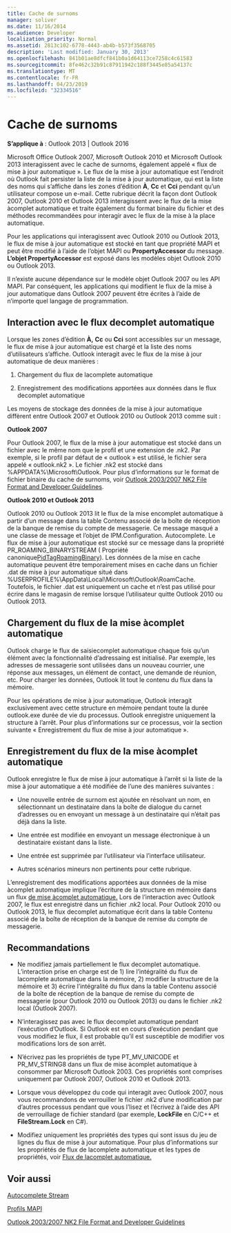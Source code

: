 ```yaml
---
title: Cache de surnoms
manager: soliver
ms.date: 11/16/2014
ms.audience: Developer
localization_priority: Normal
ms.assetid: 2813c102-6778-4443-ab4b-b573f3568705
description: 'Last modified: January 30, 2013'
ms.openlocfilehash: 841b01ae8dfcf841b0a1d64113ce7258c4c61583
ms.sourcegitcommit: 8fe462c32b91c87911942c188f3445e85a54137c
ms.translationtype: MT
ms.contentlocale: fr-FR
ms.lasthandoff: 04/23/2019
ms.locfileid: "32334516"
---
```

# <a name="nickname-cache"></a>Cache de surnoms

 
  
**S’applique à** : Outlook 2013 | Outlook 2016 
  
Microsoft Office Outlook 2007, Microsoft Outlook 2010 et Microsoft Outlook 2013 interagissent avec le cache de surnoms, également appelé « flux de mise à jour automatique ». Le flux de la mise à jour automatique est l’endroit où Outlook fait persister la liste de la mise à jour automatique, qui est la liste des noms qui s’affiche dans les zones d’édition **À**, **Cc** et **Cci** pendant qu’un utilisateur compose un e-mail. Cette rubrique décrit la façon dont Outlook 2007, Outlook 2010 et Outlook 2013 interagissent avec le flux de la mise àcomplet automatique et traite également du format binaire du fichier et des méthodes recommandées pour interagir avec le flux de la mise à la place automatique. 
  
Pour les applications qui interagissent avec Outlook 2010 ou Outlook 2013, le flux de mise à jour automatique est stocké en tant que propriété MAPI et peut être modifié à l’aide de l’objet MAPI ou **PropertyAccessor** du message. **L’objet PropertyAccessor** est exposé dans les modèles objet Outlook 2010 ou Outlook 2013. 
  
Il n’existe aucune dépendance sur le modèle objet Outlook 2007 ou les API MAPI. Par conséquent, les applications qui modifient le flux de la mise à jour automatique dans Outlook 2007 peuvent être écrites à l’aide de n’importe quel langage de programmation.
  
## <a name="interacting-with-the-autocomplete-stream"></a>Interaction avec le flux decomplet automatique

Lorsque les zones d’édition **À,** **Cc** ou **Cci** sont accessibles sur un message, le flux de mise à jour automatique est chargé et la liste des noms d’utilisateurs s’affiche. Outlook interagit avec le flux de la mise à jour automatique de deux manières : 
  
1. Chargement du flux de lacomplete automatique 
    
2. Enregistrement des modifications apportées aux données dans le flux decomplet automatique
    
Les moyens de stockage des données de la mise à jour automatique diffèrent entre Outlook 2007 et Outlook 2010 ou Outlook 2013 comme suit : 
  
 **Outlook 2007**
  
Pour Outlook 2007, le flux de la mise à jour automatique est stocké dans un fichier avec le même nom que le profil et une extension de .nk2. Par exemple, si le profil par défaut de « outlook » est utilisé, le fichier sera appelé « outlook.nk2 ». Le fichier .nk2 est stocké dans %APPDATA%\Microsoft\Outlook. Pour plus d’informations sur le format de fichier binaire du cache de surnoms, voir [Outlook 2003/2007 NK2 File Format and Developer Guidelines](https://portalvhds6gyn3khqwmgzd.blob.core.windows.net/files/NK2/NK2WithBinaryExample.pdf).
  
 **Outlook 2010 et Outlook 2013**
  
Outlook 2010 ou Outlook 2013 lit le flux de la mise encomplet automatique à partir d’un message dans la table Contenu associé de la boîte de réception de la banque de remise du compte de messagerie. Ce message masqué a une classe de message et l’objet de IPM.Configuration. Autocomplete. Le flux de mise à jour automatique est stocké sur ce message dans la propriété PR_ROAMING_BINARYSTREAM ( Propriété canonique[PidTagRoamingBinary](pidtagroamingbinary-canonical-property.md)). Les données de la mise en cache automatique peuvent être temporairement mises en cache dans un fichier .dat de mise à jour automatique situé dans %USERPROFILE%\AppData\Local\Microsoft\Outlook\RoamCache. Toutefois, le fichier .dat est uniquement un cache et n’est pas utilisé pour écrire dans le magasin de remise lorsque l’utilisateur quitte Outlook 2010 ou Outlook 2013.
  
## <a name="loading-the-autocomplete-stream"></a>Chargement du flux de la mise àcomplet automatique

Outlook charge le flux de saisiecomplet automatique chaque fois qu’un élément avec la fonctionnalité d’adressaing est initialisé. Par exemple, les adresses de messagerie sont utilisées dans un nouveau courrier, une réponse aux messages, un élément de contact, une demande de réunion, etc. Pour charger les données, Outlook lit tout le contenu du flux dans la mémoire.
  
Pour les opérations de mise à jour automatique, Outlook interagit exclusivement avec cette structure en mémoire pendant toute la durée outlook.exe durée de vie du processus. Outlook enregistre uniquement la structure à l’arrêt. Pour plus d’informations sur ce processus, voir la section suivante « Enregistrement du flux de mise à jour automatique ».
  
## <a name="saving-the-autocomplete-stream"></a>Enregistrement du flux de la mise àcomplet automatique

Outlook enregistre le flux de mise à jour automatique à l’arrêt si la liste de la mise à jour automatique a été modifiée de l’une des manières suivantes :
  
- Une nouvelle entrée de surnom est ajoutée en résolvant un nom, en sélectionnant un destinataire dans la boîte de dialogue du carnet d’adresses ou en envoyant un message à un destinataire qui n’était pas déjà dans la liste.
    
- Une entrée est modifiée en envoyant un message électronique à un destinataire existant dans la liste.
    
- Une entrée est supprimée par l’utilisateur via l’interface utilisateur.
    
- Autres scénarios mineurs non pertinents pour cette rubrique.
    
L’enregistrement des modifications apportées aux données de la mise àcomplet automatique implique l’écriture de la structure en mémoire dans un flux [de mise àcomplet automatique.](autocomplete-stream.md) Lors de l’interaction avec Outlook 2007, le flux est enregistré dans un fichier .nk2 local. Pour Outlook 2010 ou Outlook 2013, le flux decomplet automatique écrit dans la table Contenu associé de la boîte de réception de la banque de remise du compte de messagerie.
  
## <a name="recommendations"></a>Recommandations

- Ne modifiez jamais partiellement le flux decomplet automatique. L’interaction prise en charge est de 1) lire l’intégralité du flux de lacomplete automatique dans la mémoire, 2) modifier la structure de la mémoire et 3) écrire l’intégralité du flux dans la table Contenu associé de la boîte de réception de la banque de remise du compte de messagerie (pour Outlook 2010 ou Outlook 2013) ou dans le fichier .nk2 local (Outlook 2007).
    
- N’interagissez pas avec le flux decomplet automatique pendant l’exécution d’Outlook. Si Outlook est en cours d’exécution pendant que vous modifiez le flux, il est probable qu’il est susceptible de modifier vos modifications lors de son arrêt.
    
- N’écrivez pas les propriétés de type PT_MV_UNICODE et PR_MV_STRING8 dans un flux de mise àcomplet automatique à consommer par Microsoft Outlook 2003. Ces propriétés sont comprises uniquement par Outlook 2007, Outlook 2010 et Outlook 2013.
    
- Lorsque vous développez du code qui interagit avec Outlook 2007, nous vous recommandons de verrouiller le fichier .nk2 d’une modification par d’autres processus pendant que vous l’lisez et l’écrivez à l’aide des API de verrouillage de fichier standard (par exemple, **LockFile** en C/C++ et **FileStream.Lock** en C#). 
    
- Modifiez uniquement les propriétés des types qui sont issus du jeu de lignes du flux de mise à jour automatique. Pour plus d’informations sur les propriétés de flux de lacomplete automatique et les types de propriétés, voir [Flux de lacomplet automatique.](autocomplete-stream.md)
    
## <a name="see-also"></a>Voir aussi



[Autocomplete Stream](autocomplete-stream.md)
  
[Profils MAPI](mapi-profiles.md)


[Outlook 2003/2007 NK2 File Format and Developer Guidelines](https://portalvhds6gyn3khqwmgzd.blob.core.windows.net/files/NK2/NK2WithBinaryExample.pdf)

